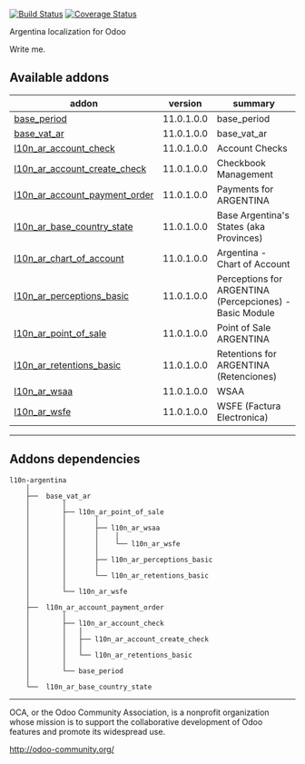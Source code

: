 [![Build Status](https://travis-ci.org/OCA/l10n-argentina.svg?branch=11.0)](https://travis-ci.org/OCA/l10n-argentina)
[![Coverage Status](https://coveralls.io/repos/OCA/l10n-argentina/badge.png?branch=11.0)](https://coveralls.io/r/OCA/l10n-argentina?branch=11.0)

Argentina localization for Odoo

Write me. 

[//]: # (addons)

Available addons                     
----------------
addon | version | summary            
--- | --- | ---                                                                                                                                       
[base_period](base_period/) | 11.0.1.0.0 | base_period
[base_vat_ar](base_vat_ar/) | 11.0.1.0.0 | base_vat_ar
[l10n_ar_account_check](l10n_ar_account_check/) | 11.0.1.0.0 | Account Checks
[l10n_ar_account_create_check](l10n_ar_account_create_check/) | 11.0.1.0.0 | Checkbook Management
[l10n_ar_account_payment_order](l10n_ar_account_payment_order/) | 11.0.1.0.0 | Payments for ARGENTINA
[l10n_ar_base_country_state](l10n_ar_base_country_state/) | 11.0.1.0.0 | Base Argentina's States (aka Provinces)
[l10n_ar_chart_of_account](l10n_ar_chart_of_account/) | 11.0.1.0.0 | Argentina - Chart of Account
[l10n_ar_perceptions_basic](l10n_ar_perceptions_basic/) | 11.0.1.0.0 | Perceptions for ARGENTINA (Percepciones) - Basic Module
[l10n_ar_point_of_sale](l10n_ar_point_of_sale/) | 11.0.1.0.0 | Point of Sale ARGENTINA
[l10n_ar_retentions_basic](l10n_ar_retentions_basic/) | 11.0.1.0.0 | Retentions for ARGENTINA (Retenciones)
[l10n_ar_wsaa](l10n_ar_wsaa/) | 11.0.1.0.0 | WSAA
[l10n_ar_wsfe](l10n_ar_wsfe/) | 11.0.1.0.0 | WSFE (Factura Electronica)

[//]: # (end addons)

----

Addons dependencies
----------------
```
l10n-argentina
    │
    ├──  base_vat_ar
    │        │
    │        ├── l10n_ar_point_of_sale
    │        │       │
    │        │       ├── l10n_ar_wsaa
    │        │       │    │
    │        │       │    └── l10n_ar_wsfe
    │        │       │
    │        │       ├── l10n_ar_perceptions_basic
    │        │       │
    │        │       └── l10n_ar_retentions_basic
    │        │
    │        └── l10n_ar_wsfe
    │
    ├──  l10n_ar_account_payment_order
    │        │
    │        ├── l10n_ar_account_check
    │        │   │
    │        │   ├── l10n_ar_account_create_check
    │        │   │
    │        │   └── l10n_ar_retentions_basic
    │        │
    │        └── base_period
    │
    └──  l10n_ar_base_country_state
```
----

OCA, or the Odoo Community Association, is a nonprofit organization whose 
mission is to support the collaborative development of Odoo features and 
promote its widespread use.

http://odoo-community.org/

